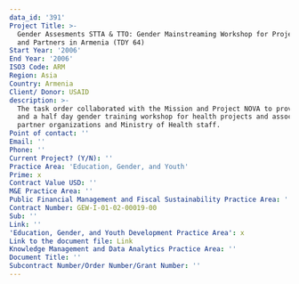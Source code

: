```yaml
---
data_id: '391'
Project Title: >-
  Gender Assesments STTA & TTO: Gender Mainstreaming Workshop for Project NOVA
  and Partners in Armenia (TDY 64)
Start Year: '2006'
End Year: '2006'
ISO3 Code: ARM
Region: Asia
Country: Armenia
Client/ Donor: USAID
description: >-
  The task order collaborated with the Mission and Project NOVA to provide a two
  and a half day gender training workshop for health projects and associated
  partner organizations and Ministry of Health staff.
Point of contact: ''
Email: ''
Phone: ''
Current Project? (Y/N): ''
Practice Area: 'Education, Gender, and Youth'
Prime: x
Contract Value USD: ''
M&E Practice Area: ''
Public Financial Management and Fiscal Sustainability Practice Area: ''
Contract Number: GEW-I-01-02-00019-00
Sub: ''
Link: ''
'Education, Gender, and Youth Development Practice Area': x
Link to the document file: Link
Knowledge Management and Data Analytics Practice Area: ''
Document Title: ''
Subcontract Number/Order Number/Grant Number: ''
---
```

